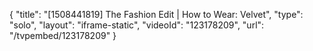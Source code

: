 {
    "title": "[1508441819] The Fashion Edit | How to Wear: Velvet",
    "type": "solo",
    "layout": "iframe-static",
    "videoId": "123178209",
    "url": "\/tvpembed\/123178209"
}